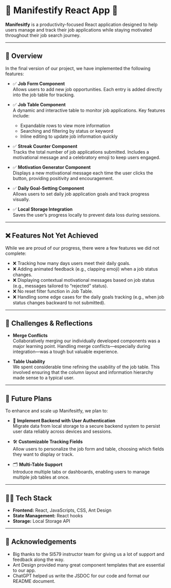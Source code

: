 # 🌱 Manifestify React App 🌱

**Manifesitfy** is a productivity-focused React application designed to help users manage and track their job applications while staying motivated throughout their job search journey.

---

## 🚀 Overview

In the final version of our project, we have implemented the following features:

- ✅ **Job Form Component**  
  Allows users to add new job opportunities. Each entry is added directly into the job table for tracking.

- ✅ **Job Table Component**  
  A dynamic and interactive table to monitor job applications. Key features include:

  - Expandable rows to view more information
  - Searching and filtering by status or keyword
  - Inline editing to update job information quickly

- ✅ **Streak Counter Component**  
  Tracks the total number of job applications submitted. Includes a motivational message and a celebratory emoji to keep users engaged.

- ✅ **Motivation Generator Component**  
  Displays a new motivational message each time the user clicks the button, providing positivity and encouragement.

- ✅ **Daily Goal-Setting Component**  
  Allows users to set daily job application goals and track progress visually.

- ✅ **Local Storage Integration**  
  Saves the user’s progress locally to prevent data loss during sessions.

---

## ❌ Features Not Yet Achieved

While we are proud of our progress, there were a few features we did not complete:

- ❌ Tracking how many days users meet their daily goals.
- ❌ Adding animated feedback (e.g., clapping emoji) when a job status changes.
- ❌ Displaying contextual motivational messages based on job status (e.g., messages tailored to “rejected” status).
- ❌ No reset filter function in Job Table.
- ❌ Handling some edge cases for the daily goals tracking (e.g., when job status changes backward to not submitted).

---

## 🤯 Challenges & Reflections

- **Merge Conflicts**  
  Collaboratively merging our individually developed components was a major learning point. Handling merge conflicts—especially during integration—was a tough but valuable experience.

- **Table Usability**  
  We spent considerable time refining the usability of the job table. This involved ensuring that the column layout and information hierarchy made sense to a typical user.

---

## 🔮 Future Plans

To enhance and scale up Manifesitfy, we plan to:

- 🔐 **Implement Backend with User Authentication**  
  Migrate data from local storage to a secure backend system to persist user data reliably across devices and sessions.

- 🛠 **Customizable Tracking Fields**  
  Allow users to personalize the job form and table, choosing which fields they want to display or track.

- 🗂 **Multi-Table Support**  
  Introduce multiple tabs or dashboards, enabling users to manage multiple job tables at once.

---

## 🧑‍💻 Tech Stack

- **Frontend:** React, JavaScripts, CSS, Ant Design
- **State Management:** React hooks
- **Storage:** Local Storage API

---

## 🙌 Acknowledgements

- Big thanks to the SI579 instructor team for giving us a lot of support and feedback along the way.
- Ant Design provided many great component templates that are essential to our app.
- ChatGPT helped us write the JSDOC for our code and format our README document.
